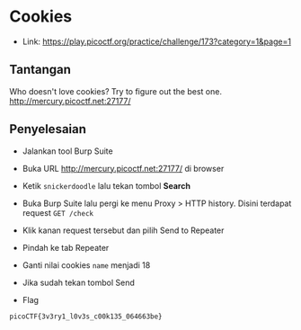 # Cookies
- Link: https://play.picoctf.org/practice/challenge/173?category=1&page=1

## Tantangan
Who doesn't love cookies? Try to figure out the best one. http://mercury.picoctf.net:27177/

## Penyelesaian
- Jalankan tool Burp Suite
- Buka URL http://mercury.picoctf.net:27177/ di browser

- Ketik `snickerdoodle` lalu tekan tombol **Search** 

- Buka Burp Suite lalu pergi ke menu Proxy > HTTP history. Disini terdapat request `GET /check`

- Klik kanan request tersebut dan pilih Send to Repeater

- Pindah ke tab Repeater

- Ganti nilai cookies `name` menjadi 18

- Jika sudah tekan tombol Send



- Flag
```sh
picoCTF{3v3ry1_l0v3s_c00k135_064663be}
```
